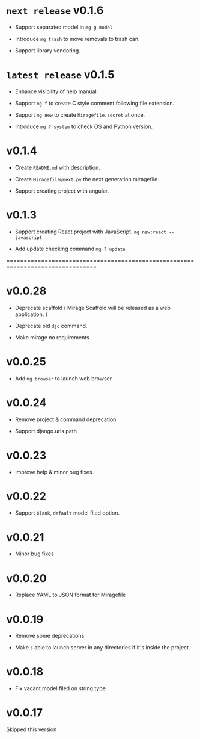 # `next release` v0.1.6

- Support separated model in `mg g model`

- Introduce `mg trash` to move removals to trash can.

- Support library vendoring.


# `latest release` v0.1.5

- Enhance visibility of help manual.

- Support `mg f` to create C style comment following file extension.

- Support `mg new` to create `Miragefile.secret` at once.

- Introduce `mg ? system` to check OS and Python version.


# v0.1.4

- Create `README.md` with description.

- Create `Miragefile@next.py` the next generation miragefile.

- Support creating project with angular.

# v0.1.3

- Support creating React project with JavaScript. `mg new:react --javascript`

- Add update checking command `mg ? update`

================================================================================

# v0.0.28

- Deprecate scaffold ( Mirage Scaffold will be released as a web application. )

- Deprecate old `djc` command.

- Make mirage no requirements

# v0.0.25

- Add `mg browser` to launch web browser.

# v0.0.24

- Remove project & command deprecation

- Support django.urls.path

# v0.0.23

- Improve help & minor bug fixes.

# v0.0.22

- Support `blank`, `default` model filed option.

# v0.0.21

- Minor bug fixes

# v0.0.20

- Replace YAML to JSON format for Miragefile

# v0.0.19

- Remove some deprecations

- Make `s` able to launch server in any directories if it's inside the project.

# v0.0.18

- Fix vacant model filed on string type

# v0.0.17

Skipped this version
